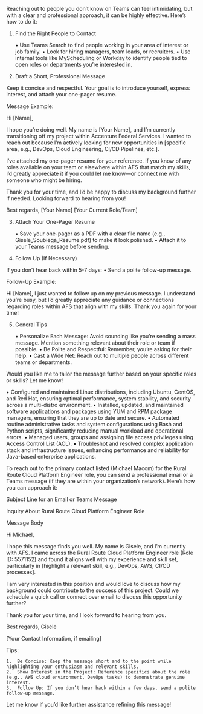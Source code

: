 Reaching out to people you don’t know on Teams can feel intimidating, but with a clear and professional approach, it can be highly effective. Here’s how to do it:

1. Find the Right People to Contact

	•	Use Teams Search to find people working in your area of interest or job family.
	•	Look for hiring managers, team leads, or recruiters.
	•	Use internal tools like MyScheduling or Workday to identify people tied to open roles or departments you’re interested in.

2. Draft a Short, Professional Message

Keep it concise and respectful. Your goal is to introduce yourself, express interest, and attach your one-pager resume.

Message Example:

Hi [Name],

I hope you’re doing well. My name is [Your Name], and I’m currently transitioning off my project within Accenture Federal Services. I wanted to reach out because I’m actively looking for new opportunities in [specific area, e.g., DevOps, Cloud Engineering, CI/CD Pipelines, etc.].

I’ve attached my one-pager resume for your reference. If you know of any roles available on your team or elsewhere within AFS that match my skills, I’d greatly appreciate it if you could let me know—or connect me with someone who might be hiring.

Thank you for your time, and I’d be happy to discuss my background further if needed. Looking forward to hearing from you!

Best regards,
[Your Name]
[Your Current Role/Team]

3. Attach Your One-Pager Resume

	•	Save your one-pager as a PDF with a clear file name (e.g., Gisele_Soubiega_Resume.pdf) to make it look polished.
	•	Attach it to your Teams message before sending.

4. Follow Up (If Necessary)

If you don’t hear back within 5-7 days:
	•	Send a polite follow-up message.

Follow-Up Example:

Hi [Name], I just wanted to follow up on my previous message. I understand you’re busy, but I’d greatly appreciate any guidance or connections regarding roles within AFS that align with my skills. Thank you again for your time!

5. General Tips

	•	Personalize Each Message: Avoid sounding like you’re sending a mass message. Mention something relevant about their role or team if possible.
	•	Be Polite and Respectful: Remember, you’re asking for their help.
	•	Cast a Wide Net: Reach out to multiple people across different teams or departments.

Would you like me to tailor the message further based on your specific roles or skills? Let me know!



•	Configured and maintained Linux distributions, including Ubuntu, CentOS, and Red Hat, ensuring optimal performance, system stability, and security across a multi-distro environment.
•	Installed, updated, and maintained software applications and packages using YUM and RPM package managers, ensuring that they are up to date and secure.
•	Automated routine administrative tasks and system configurations using Bash and Python scripts, significantly reducing manual workload and operational errors.
•	Managed users, groups and assigning file access privileges using Access Control List (ACL).
•	Troubleshot and resolved complex application stack and infrastructure issues, enhancing performance and reliability for Java-based enterprise applications.




To reach out to the primary contact listed (Michael Macom) for the Rural Route Cloud Platform Engineer role, you can send a professional email or a Teams message (if they are within your organization’s network). Here’s how you can approach it:

Subject Line for an Email or Teams Message

Inquiry About Rural Route Cloud Platform Engineer Role

Message Body

Hi Michael,

I hope this message finds you well. My name is Gisele, and I’m currently with AFS. I came across the Rural Route Cloud Platform Engineer role (Role ID: 5571152) and found it aligns well with my experience and skill set, particularly in [highlight a relevant skill, e.g., DevOps, AWS, CI/CD processes].

I am very interested in this position and would love to discuss how my background could contribute to the success of this project. Could we schedule a quick call or connect over email to discuss this opportunity further?

Thank you for your time, and I look forward to hearing from you.

Best regards,
Gisele

[Your Contact Information, if emailing]

Tips:

	1.	Be Concise: Keep the message short and to the point while highlighting your enthusiasm and relevant skills.
	2.	Show Interest in the Project: Reference specifics about the role (e.g., AWS cloud environment, DevOps tasks) to demonstrate genuine interest.
	3.	Follow Up: If you don’t hear back within a few days, send a polite follow-up message.

Let me know if you’d like further assistance refining this message!